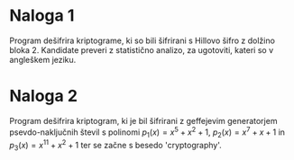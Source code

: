 # Naloga 1
Program dešifrira kriptograme, ki so bili šifrirani s Hillovo šifro z dolžino bloka 2. Kandidate preveri z statistično analizo, za ugotoviti, kateri so v angleškem jeziku.

# Naloga 2
Program dešifrira kriptogram, ki je bil šifrirani z geffejevim generatorjem psevdo-naključnih števil s polinomi $p_1(x) = x^5 + x^2 + 1$, $p_2(x) = x^7 + x + 1$ in $p_3(x) = x^{11} + x^2 + 1$ ter se začne s besedo 'cryptography'.
